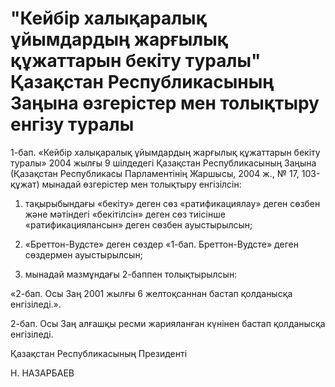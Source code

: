 # "Кейбір халықаралық ұйымдардың жарғылық құжаттарын бекіту туралы" Қазақстан Республикасының Заңына өзгерістер мен толықтыру енгізу туралы

1-бап. «Кейбір халықаралық ұйымдардың жарғылық құжаттарын бекіту туралы» 2004 жылғы 9 шілдедегі Қазақстан Республикасының Заңына (Қазақстан Республикасы Парламентінің Жаршысы, 2004 ж., № 17, 103-құжат) мынадай өзгерістер мен толықтыру енгізілсін:

1) тақырыбындағы «бекіту» деген сөз «ратификациялау» деген сөзбен және мәтіндегі «бекітілсін» деген сөз тиісінше «ратификациялансын» деген сөзбен ауыстырылсын;

2) «Бреттон-Вудсте» деген сөздер «1-бап. Бреттон-Вудсте» деген сөздермен ауыстырылсын;

3) мынадай мазмұндағы 2-баппен толықтырылсын:

«2-бап. Осы Заң 2001 жылғы 6 желтоқсаннан бастап қолданысқа енгізіледі.».

2-бап. Осы Заң алғашқы ресми жарияланған күнінен бастап қолданысқа енгізіледі.

Қазақстан Республикасының Президенті

Н. НАЗАРБАЕВ


